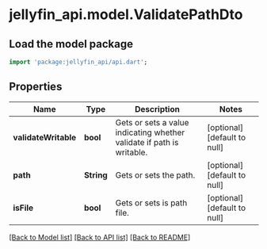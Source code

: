 # jellyfin_api.model.ValidatePathDto

## Load the model package
```dart
import 'package:jellyfin_api/api.dart';
```

## Properties
Name | Type | Description | Notes
------------ | ------------- | ------------- | -------------
**validateWritable** | **bool** | Gets or sets a value indicating whether validate if path is writable. | [optional] [default to null]
**path** | **String** | Gets or sets the path. | [optional] [default to null]
**isFile** | **bool** | Gets or sets is path file. | [optional] [default to null]

[[Back to Model list]](../README.md#documentation-for-models) [[Back to API list]](../README.md#documentation-for-api-endpoints) [[Back to README]](../README.md)


